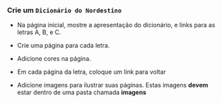 ### Crie um `Dicionário do Nordestino`

- Na página inicial, mostre a apresentação do dicionário, e links para as letras A, B, e C.

- Crie uma página para cada letra.

- Adicione cores na página.

- Em cada página da letra, coloque um link para voltar

- Adicione imagens para ilustrar suas páginas. Estas imagens **devem** estar dentro de uma pasta chamada **imagens**
